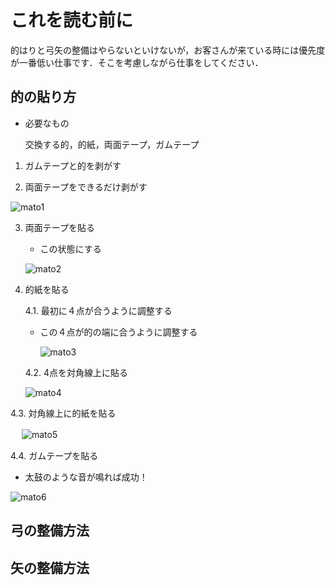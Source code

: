 # これを読む前に

的はりと弓矢の整備はやらないといけないが，お客さんが来ている時には優先度が一番低い仕事です．そこを考慮しながら仕事をしてください．

## 的の貼り方
- 必要なもの

    交換する的，的紙，両面テープ，ガムテープ


1. ガムテープと的を剥がす

2. 両面テープをできるだけ剥がす

  ![mato1](./image/tape1.jpg)
  
3. 両面テープを貼る
   
   - この状態にする
     
   ![mato2](./image/tape2.jpg)

4. 的紙を貼る
   
   4.1. 最初に４点が合うように調整する
  
   - この４点が的の端に合うように調整する
     
     ![mato3](./image/tape3.jpg)

   4.2. 4点を対角線上に貼る

     ![mato4](./image/tape4.jpg)

  4.3. 対角線上に的紙を貼る

  　  ![mato5](./image/tape5.jpg)

  4.4. ガムテープを貼る

  - 太鼓のような音が鳴れば成功！
    
  ![mato6](./image/tape6.jpg)


## 弓の整備方法

## 矢の整備方法
    
     
     
   
